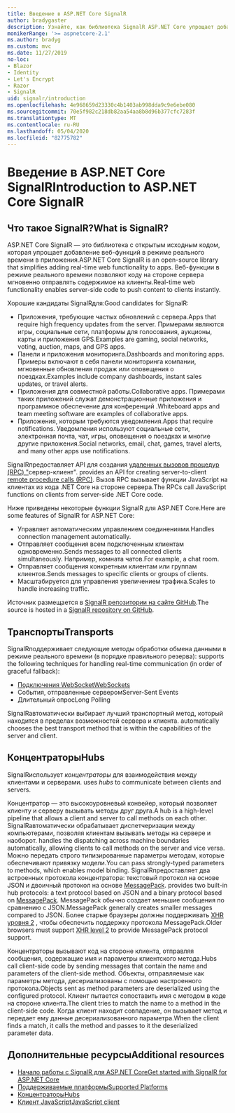 ```yaml
---
title: Введение в ASP.NET Core SignalR
author: bradygaster
description: Узнайте, как библиотека SignalR ASP.NET Core упрощает добавление в приложения функций в режиме реального времени.
monikerRange: '>= aspnetcore-2.1'
ms.author: bradyg
ms.custom: mvc
ms.date: 11/27/2019
no-loc:
- Blazor
- Identity
- Let's Encrypt
- Razor
- SignalR
uid: signalr/introduction
ms.openlocfilehash: 4e968659d23330c4b1403ab998dda9c9e6ebe080
ms.sourcegitcommit: 70e5f982c218db82aa54aa8b8d96b377cfc7283f
ms.translationtype: MT
ms.contentlocale: ru-RU
ms.lasthandoff: 05/04/2020
ms.locfileid: "82775782"
---
```

# <a name="introduction-to-aspnet-core-signalr"></a><span data-ttu-id="36cca-103">Введение в ASP.NET Core SignalR</span><span class="sxs-lookup"><span data-stu-id="36cca-103">Introduction to ASP.NET Core SignalR</span></span>

## <a name="what-is-signalr"></a><span data-ttu-id="36cca-104">Что такое SignalR?</span><span class="sxs-lookup"><span data-stu-id="36cca-104">What is SignalR?</span></span>

<span data-ttu-id="36cca-105">ASP.NET Core SignalR — это библиотека с открытым исходным кодом, которая упрощает добавление веб-функций в режиме реального времени в приложения.</span><span class="sxs-lookup"><span data-stu-id="36cca-105">ASP.NET Core SignalR is an open-source library that simplifies adding real-time web functionality to apps.</span></span> <span data-ttu-id="36cca-106">Веб-функции в режиме реального времени позволяют коду на стороне сервера мгновенно отправлять содержимое на клиенты.</span><span class="sxs-lookup"><span data-stu-id="36cca-106">Real-time web functionality enables server-side code to push content to clients instantly.</span></span>

<span data-ttu-id="36cca-107">Хорошие кандидаты SignalRдля:</span><span class="sxs-lookup"><span data-stu-id="36cca-107">Good candidates for SignalR:</span></span>

* <span data-ttu-id="36cca-108">Приложения, требующие частых обновлений с сервера.</span><span class="sxs-lookup"><span data-stu-id="36cca-108">Apps that require high frequency updates from the server.</span></span> <span data-ttu-id="36cca-109">Примерами являются игры, социальные сети, платформы для голосования, аукционы, карты и приложения GPS.</span><span class="sxs-lookup"><span data-stu-id="36cca-109">Examples are gaming, social networks, voting, auction, maps, and GPS apps.</span></span>
* <span data-ttu-id="36cca-110">Панели и приложения мониторинга.</span><span class="sxs-lookup"><span data-stu-id="36cca-110">Dashboards and monitoring apps.</span></span> <span data-ttu-id="36cca-111">Примеры включают в себя панели мониторинга компании, мгновенные обновления продаж или оповещения о поездках.</span><span class="sxs-lookup"><span data-stu-id="36cca-111">Examples include company dashboards, instant sales updates, or travel alerts.</span></span>
* <span data-ttu-id="36cca-112">Приложения для совместной работы.</span><span class="sxs-lookup"><span data-stu-id="36cca-112">Collaborative apps.</span></span> <span data-ttu-id="36cca-113">Примерами таких приложений служат демонстрационные приложения и программное обеспечение для конференций .</span><span class="sxs-lookup"><span data-stu-id="36cca-113">Whiteboard apps and team meeting software are examples of collaborative apps.</span></span>
* <span data-ttu-id="36cca-114">Приложения, которым требуются уведомления.</span><span class="sxs-lookup"><span data-stu-id="36cca-114">Apps that require notifications.</span></span> <span data-ttu-id="36cca-115">Уведомления используют социальные сети, электронная почта, чат, игры, оповещения о поездках и многие другие приложения.</span><span class="sxs-lookup"><span data-stu-id="36cca-115">Social networks, email, chat, games, travel alerts, and many other apps use notifications.</span></span>

SignalR<span data-ttu-id="36cca-116">предоставляет API для создания [удаленных вызовов процедур (RPC) "](https://wikipedia.org/wiki/Remote_procedure_call)сервер-клиент".</span><span class="sxs-lookup"><span data-stu-id="36cca-116"> provides an API for creating server-to-client [remote procedure calls (RPC)](https://wikipedia.org/wiki/Remote_procedure_call).</span></span> <span data-ttu-id="36cca-117">Вызов RPC вызывает функции JavaScript на клиентах из кода .NET Core на стороне сервера.</span><span class="sxs-lookup"><span data-stu-id="36cca-117">The RPCs call JavaScript functions on clients from server-side .NET Core code.</span></span>

<span data-ttu-id="36cca-118">Ниже приведены некоторые функции SignalR для ASP.NET Core.</span><span class="sxs-lookup"><span data-stu-id="36cca-118">Here are some features of SignalR for ASP.NET Core:</span></span>

* <span data-ttu-id="36cca-119">Управляет автоматическим управлением соединениями.</span><span class="sxs-lookup"><span data-stu-id="36cca-119">Handles connection management automatically.</span></span>
* <span data-ttu-id="36cca-120">Отправляет сообщения всем подключенным клиентам одновременно.</span><span class="sxs-lookup"><span data-stu-id="36cca-120">Sends messages to all connected clients simultaneously.</span></span> <span data-ttu-id="36cca-121">Например, комната чатов.</span><span class="sxs-lookup"><span data-stu-id="36cca-121">For example, a chat room.</span></span>
* <span data-ttu-id="36cca-122">Отправляет сообщения конкретным клиентам или группам клиентов.</span><span class="sxs-lookup"><span data-stu-id="36cca-122">Sends messages to specific clients or groups of clients.</span></span>
* <span data-ttu-id="36cca-123">Масштабируется для управления увеличением трафика.</span><span class="sxs-lookup"><span data-stu-id="36cca-123">Scales to handle increasing traffic.</span></span>

<span data-ttu-id="36cca-124">Источник размещается в [ SignalR репозитории на сайте GitHub](https://github.com/dotnet/AspNetCore/tree/master/src/SignalR).</span><span class="sxs-lookup"><span data-stu-id="36cca-124">The source is hosted in a [SignalR repository on GitHub](https://github.com/dotnet/AspNetCore/tree/master/src/SignalR).</span></span>

## <a name="transports"></a><span data-ttu-id="36cca-125">Транспорты</span><span class="sxs-lookup"><span data-stu-id="36cca-125">Transports</span></span>

SignalR<span data-ttu-id="36cca-126">поддерживает следующие методы обработки обмена данными в режиме реального времени (в порядке правильного резерва):</span><span class="sxs-lookup"><span data-stu-id="36cca-126"> supports the following techniques for handling real-time communication (in order of graceful fallback):</span></span>

* [<span data-ttu-id="36cca-127">Подключения WebSocket</span><span class="sxs-lookup"><span data-stu-id="36cca-127">WebSockets</span></span>](https://tools.ietf.org/html/rfc7118)
* <span data-ttu-id="36cca-128">События, отправленные сервером</span><span class="sxs-lookup"><span data-stu-id="36cca-128">Server-Sent Events</span></span>
* <span data-ttu-id="36cca-129">Длительный опрос</span><span class="sxs-lookup"><span data-stu-id="36cca-129">Long Polling</span></span>

SignalR<span data-ttu-id="36cca-130">автоматически выбирает лучший транспортный метод, который находится в пределах возможностей сервера и клиента.</span><span class="sxs-lookup"><span data-stu-id="36cca-130"> automatically chooses the best transport method that is within the capabilities of the server and client.</span></span>

## <a name="hubs"></a><span data-ttu-id="36cca-131">Концентраторы</span><span class="sxs-lookup"><span data-stu-id="36cca-131">Hubs</span></span>

SignalR<span data-ttu-id="36cca-132">использует *концентраторы* для взаимодействия между клиентами и серверами.</span><span class="sxs-lookup"><span data-stu-id="36cca-132"> uses *hubs* to communicate between clients and servers.</span></span>

<span data-ttu-id="36cca-133">Концентратор — это высокоуровневый конвейер, который позволяет клиенту и серверу вызывать методы друг друга.</span><span class="sxs-lookup"><span data-stu-id="36cca-133">A hub is a high-level pipeline that allows a client and server to call methods on each other.</span></span> SignalR<span data-ttu-id="36cca-134">автоматически обрабатывает диспетчеризации между компьютерами, позволяя клиентам вызывать методы на сервере и наоборот.</span><span class="sxs-lookup"><span data-stu-id="36cca-134"> handles the dispatching across machine boundaries automatically, allowing clients to call methods on the server and vice versa.</span></span> <span data-ttu-id="36cca-135">Можно передать строго типизированные параметры методам, которые обеспечивают привязку модели.</span><span class="sxs-lookup"><span data-stu-id="36cca-135">You can pass strongly-typed parameters to methods, which enables model binding.</span></span> SignalR<span data-ttu-id="36cca-136">предоставляет два встроенных протокола концентратора: текстовый протокол на основе JSON и двоичный протокол на основе [MessagePack](https://msgpack.org/).</span><span class="sxs-lookup"><span data-stu-id="36cca-136"> provides two built-in hub protocols: a text protocol based on JSON and a binary protocol based on [MessagePack](https://msgpack.org/).</span></span>  <span data-ttu-id="36cca-137">MessagePack обычно создает меньшие сообщения по сравнению с JSON.</span><span class="sxs-lookup"><span data-stu-id="36cca-137">MessagePack generally creates smaller messages compared to JSON.</span></span> <span data-ttu-id="36cca-138">Более старые браузеры должны поддерживать [XHR уровня 2](https://caniuse.com/#feat=xhr2) , чтобы обеспечить поддержку протокола MessagePack.</span><span class="sxs-lookup"><span data-stu-id="36cca-138">Older browsers must support [XHR level 2](https://caniuse.com/#feat=xhr2) to provide MessagePack protocol support.</span></span>

<span data-ttu-id="36cca-139">Концентраторы вызывают код на стороне клиента, отправляя сообщения, содержащие имя и параметры клиентского метода.</span><span class="sxs-lookup"><span data-stu-id="36cca-139">Hubs call client-side code by sending messages that contain the name and parameters of the client-side method.</span></span> <span data-ttu-id="36cca-140">Объекты, отправляемые как параметры метода, десериализованы с помощью настроенного протокола.</span><span class="sxs-lookup"><span data-stu-id="36cca-140">Objects sent as method parameters are deserialized using the configured protocol.</span></span> <span data-ttu-id="36cca-141">Клиент пытается сопоставить имя с методом в коде на стороне клиента.</span><span class="sxs-lookup"><span data-stu-id="36cca-141">The client tries to match the name to a method in the client-side code.</span></span> <span data-ttu-id="36cca-142">Когда клиент находит совпадение, он вызывает метод и передает ему данные десериализованного параметра.</span><span class="sxs-lookup"><span data-stu-id="36cca-142">When the client finds a match, it calls the method and passes to it the deserialized parameter data.</span></span>

## <a name="additional-resources"></a><span data-ttu-id="36cca-143">Дополнительные ресурсы</span><span class="sxs-lookup"><span data-stu-id="36cca-143">Additional resources</span></span>

* <span data-ttu-id="36cca-144">[Начало работы с SignalR для ASP.NET Core](xref:tutorials/signalr)</span><span class="sxs-lookup"><span data-stu-id="36cca-144">[Get started with SignalR for ASP.NET Core](xref:tutorials/signalr)</span></span>
* [<span data-ttu-id="36cca-145">Поддерживаемые платформы</span><span class="sxs-lookup"><span data-stu-id="36cca-145">Supported Platforms</span></span>](xref:signalr/supported-platforms)
* [<span data-ttu-id="36cca-146">Концентраторы</span><span class="sxs-lookup"><span data-stu-id="36cca-146">Hubs</span></span>](xref:signalr/hubs)
* [<span data-ttu-id="36cca-147">Клиент JavaScript</span><span class="sxs-lookup"><span data-stu-id="36cca-147">JavaScript client</span></span>](xref:signalr/javascript-client)
